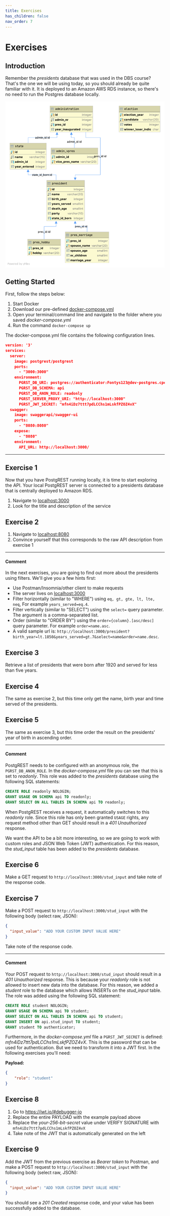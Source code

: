 ```yaml
---
title: Exercises
has_children: false
nav_order: 7
---
```


# Exercises
## Introduction
Remember the _presidents_ database that was used in the DBS course? That's the one we will be using today, so you should already be quite familiar with it. It is deployed to an Amazon AWS RDS instance, so there's no need to run the Postgres database locally.

![Image](images/presidents-schema.png)

## Getting Started
First, follow the steps below:

1. Start Docker
2. Download our pre-defined [docker-compose.yml](https://sebivenlo.github.io/PostgREST-Workshop/sources/docker-compose.yml)
3. Open your terminal/command line and navigate to the folder where you saved _docker-compose.yml_
4. Run the command `docker-compose up`

The docker-compose.yml file contains the following configuration lines. 

```json
version: '3'
services:
  server:
    image: postgrest/postgrest
    ports:
      - "3000:3000"
    environment:
      PGRST_DB_URI: postgres://authenticator:Fontys123@dev-postgres.cperpcjgj3fr.eu-west-1.rds.amazonaws.com:5432/presidents
      PGRST_DB_SCHEMA: api
      PGRST_DB_ANON_ROLE: readonly
      PGRST_SERVER_PROXY_URI: "http://localhost:3000"
      PGRST_JWT_SECRET: "mfn4iDz7ttt7pdLCChs1mLskfPZOZ4vX"
  swagger:
    image: swaggerapi/swagger-ui
    ports:
      - "8080:8080"
    expose:
      - "8080"
    environment:
      API_URL: http://localhost:3000/
```

---

## Exercise 1
Now that you have PostgREST running locally, it is time to start exploring the API. Your local PostgREST server is connected to a presidents database that is centrally deployed to Amazon RDS.

1. Navigate to <a href="http://localhost:3000/" target="_blank">localhost:3000</a>
2. Look for the title and description of the service

## Exercise 2
1. Navigate to <a href="http://localhost:8080/" target="_blank">localhost:8080</a>
2. Convince yourself that this corresponds to the raw API description from exercise 1

--- 

#### Comment

In the next exercises, you are going to find out more about the presidents using filters. We'll give you a few hints first:

- Use Postman/Insomnia/other client to make requests
- The server lives on <a href="http://localhost:3000/" target="_blank">localhost:3000</a>
- Filter horizontally (similar to "WHERE") using `eq, gt, gte, lt, lte, neq`, For example `years_served=eq.4`.
- Filter vertically (similar to "SELECT") using the `select=` query parameter. The argument is a comma-separated list.
- Order (similar to "ORDER BY") using the `order={column}.[asc/desc]` query parameter. For example `order=name.asc`.
- A valid sample url is: `http://localhost:3000/president?birth_year=lt.1850&years_served=gt.7&select=name&order=name.desc`.

## Exercise 3
Retrieve a list of presidents that were born after 1920 and served for less than five years.

## Exercise 4
The same as exercise 2, but this time only get the name, birth year and time served of the presidents.

## Exercise 5
The same as exercise 3, but this time order the result on the presidents' year of birth in ascending order.

---

#### Comment

PostgREST needs to be configured with an anonymous role, the `PGRST_DB_ANON_ROLE`. In the _docker-compose.yml_ file you can see that this is set to _readonly_. This role was added to the _presidents_ database using the following SQL statements:

```sql
CREATE ROLE readonly NOLOGIN;
GRANT USAGE ON SCHEMA api TO readonly;
GRANT SELECT ON ALL TABLES IN SCHEMA api TO readonly;
```

When PostgREST receives a request, it automatically switches to this _readonly_ role. Since this role has only been granted `USAGE` rights, any request method other than GET should result in a _401 Unauthorized_ response.

We want the API to be a bit more interesting, so we are going to work with custom roles and JSON Web Token (JWT) authentication. For this reason, the _stud_input_ table has been added to the _presidents_ database.

## Exercise 6
Make a GET request to `http://localhost:3000/stud_input` and take note of the response code.

## Exercise 7
Make a POST request to `http://localhost:3000/stud_input` with the following body (select raw, JSON):

```json
{
  "input_value": "ADD YOUR CUSTOM INPUT VALUE HERE"
}
```

Take note of the response code.

---

#### Comment

Your POST request to `http://localhost:3000/stud_input` should result in a _401 Unauthorized_ response. This is because your _readonly_ role is not allowed to insert new data into the database. For this reason, we added a _student_ role to the database which allows INSERTs on the _stud_input_ table. The role was added using the following SQL statement:

```sql
CREATE ROLE student NOLOGIN;
GRANT USAGE ON SCHEMA api TO student;
GRANT SELECT ON ALL TABLES IN SCHEMA api TO student;
GRANT INSERT ON api.stud_input TO student;
GRANT student TO authenticator;
```

Furthermore, in the _docker-compose.yml_ file a `PGRST_JWT_SECRET` is defined: _mfn4iDz7ttt7pdLCChs1mLskfPZOZ4vX_. This is the password that can be used for authentication. But we need to transform it into a JWT first. In the following exercises you'll need:

**Payload:**
```json
{
    "role": "student"
}
```

## Exercise 8
1. Go to <a href="https://jwt.io/#debugger-io" target="_blank">https://jwt.io/#debugger-io</a>
2. Replace the entire PAYLOAD with the example payload above
3. Replace the _your-256-bit-secret_ value under VERIFY SIGNATURE with `mfn4iDz7ttt7pdLCChs1mLskfPZOZ4vX`
4. Take note of the JWT that is automatically generated on the left

## Exercise 9
Add the JWT from the previous exercise as _Bearer token_ to Postman, and make a POST request to `http://localhost:3000/stud_input` with the following body (select raw, JSON):

```json
{
  "input_value": "ADD YOUR CUSTOM INPUT VALUE HERE"
}
```

You should see a _201 Created_ response code, and your value has been successfully added to the database.